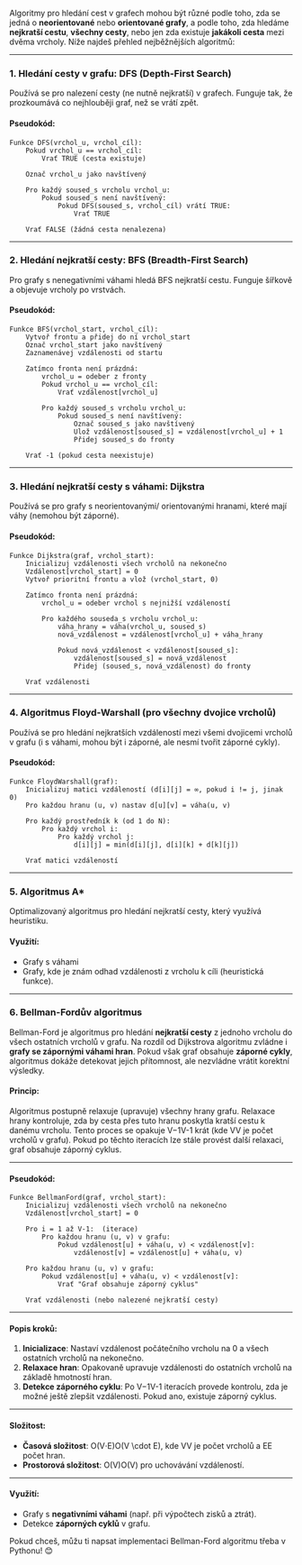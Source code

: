Algoritmy pro hledání cest v grafech mohou být různé podle toho, zda se jedná o **neorientované** nebo **orientované grafy**, a podle toho, zda hledáme **nejkratší cestu**, **všechny cesty**, nebo jen zda existuje **jakákoli cesta** mezi dvěma vrcholy. Níže najdeš přehled nejběžnějších algoritmů:

---

### **1. Hledání cesty v grafu: DFS (Depth-First Search)**

Používá se pro nalezení cesty (ne nutně nejkratší) v grafech. Funguje tak, že prozkoumává co nejhlouběji graf, než se vrátí zpět.

#### Pseudokód:

```plaintext
Funkce DFS(vrchol_u, vrchol_cíl):
    Pokud vrchol_u == vrchol_cíl:
        Vrať TRUE (cesta existuje)
    
    Označ vrchol_u jako navštívený
    
    Pro každý soused_s vrcholu vrchol_u:
        Pokud soused_s není navštívený:
            Pokud DFS(soused_s, vrchol_cíl) vrátí TRUE:
                Vrať TRUE
    
    Vrať FALSE (žádná cesta nenalezena)
```

---

### **2. Hledání nejkratší cesty: BFS (Breadth-First Search)**

Pro grafy s nenegativními váhami hledá BFS nejkratší cestu. Funguje šířkově a objevuje vrcholy po vrstvách.

#### Pseudokód:

```plaintext
Funkce BFS(vrchol_start, vrchol_cíl):
    Vytvoř frontu a přidej do ní vrchol_start
    Označ vrchol_start jako navštívený
    Zaznamenávej vzdálenosti od startu
    
    Zatímco fronta není prázdná:
        vrchol_u = odeber z fronty
        Pokud vrchol_u == vrchol_cíl:
            Vrať vzdálenost[vrchol_u]
        
        Pro každý soused_s vrcholu vrchol_u:
            Pokud soused_s není navštívený:
                Označ soused_s jako navštívený
                Ulož vzdálenost[soused_s] = vzdálenost[vrchol_u] + 1
                Přidej soused_s do fronty
    
    Vrať -1 (pokud cesta neexistuje)
```

---

### **3. Hledání nejkratší cesty s váhami: Dijkstra**

Používá se pro grafy s neorientovanými/ orientovanými hranami, které mají váhy (nemohou být záporné).

#### Pseudokód:

```plaintext
Funkce Dijkstra(graf, vrchol_start):
    Inicializuj vzdálenosti všech vrcholů na nekonečno
    Vzdálenost[vrchol_start] = 0
    Vytvoř prioritní frontu a vlož (vrchol_start, 0)
    
    Zatímco fronta není prázdná:
        vrchol_u = odeber vrchol s nejnižší vzdáleností
        
        Pro každého souseda_s vrcholu vrchol_u:
            váha_hrany = váha(vrchol_u, soused_s)
            nová_vzdálenost = vzdálenost[vrchol_u] + váha_hrany
            
            Pokud nová_vzdálenost < vzdálenost[soused_s]:
                vzdálenost[soused_s] = nová_vzdálenost
                Přidej (soused_s, nová_vzdálenost) do fronty
    
    Vrať vzdálenosti
```

---

### **4. Algoritmus Floyd-Warshall (pro všechny dvojice vrcholů)**

Používá se pro hledání nejkratších vzdáleností mezi všemi dvojicemi vrcholů v grafu (i s váhami, mohou být i záporné, ale nesmí tvořit záporné cykly).

#### Pseudokód:

```plaintext
Funkce FloydWarshall(graf):
    Inicializuj matici vzdáleností (d[i][j] = ∞, pokud i != j, jinak 0)
    Pro každou hranu (u, v) nastav d[u][v] = váha(u, v)
    
    Pro každý prostředník k (od 1 do N):
        Pro každý vrchol i:
            Pro každý vrchol j:
                d[i][j] = min(d[i][j], d[i][k] + d[k][j])
    
    Vrať matici vzdáleností
```

---

### **5. Algoritmus A***

Optimalizovaný algoritmus pro hledání nejkratší cesty, který využívá heuristiku.

#### Využití:

- Grafy s váhami
- Grafy, kde je znám odhad vzdálenosti z vrcholu k cíli (heuristická funkce).

---

### **6. Bellman-Fordův algoritmus**

Bellman-Ford je algoritmus pro hledání **nejkratší cesty** z jednoho vrcholu do všech ostatních vrcholů v grafu. Na rozdíl od Dijkstrova algoritmu zvládne i **grafy se zápornými váhami hran**. Pokud však graf obsahuje **záporné cykly**, algoritmus dokáže detekovat jejich přítomnost, ale nezvládne vrátit korektní výsledky.

#### Princip:

Algoritmus postupně relaxuje (upravuje) všechny hrany grafu. Relaxace hrany kontroluje, zda by cesta přes tuto hranu poskytla kratší cestu k danému vrcholu. Tento proces se opakuje V−1V-1 krát (kde VV je počet vrcholů v grafu). Pokud po těchto iteracích lze stále provést další relaxaci, graf obsahuje záporný cyklus.

---

#### Pseudokód:

```plaintext
Funkce BellmanFord(graf, vrchol_start):
    Inicializuj vzdálenosti všech vrcholů na nekonečno
    Vzdálenost[vrchol_start] = 0
    
    Pro i = 1 až V-1:  (iterace)
        Pro každou hranu (u, v) v grafu:
            Pokud vzdálenost[u] + váha(u, v) < vzdálenost[v]:
                vzdálenost[v] = vzdálenost[u] + váha(u, v)
    
    Pro každou hranu (u, v) v grafu:
        Pokud vzdálenost[u] + váha(u, v) < vzdálenost[v]:
            Vrať "Graf obsahuje záporný cyklus"
    
    Vrať vzdálenosti (nebo nalezené nejkratší cesty)
```

---

#### Popis kroků:

1. **Inicializace**: Nastaví vzdálenost počátečního vrcholu na 0 a všech ostatních vrcholů na nekonečno.
2. **Relaxace hran**: Opakovaně upravuje vzdálenosti do ostatních vrcholů na základě hmotností hran.
3. **Detekce záporného cyklu**: Po V−1V-1 iteracích provede kontrolu, zda je možné ještě zlepšit vzdálenosti. Pokud ano, existuje záporný cyklus.

---

#### Složitost:

- **Časová složitost**: O(V⋅E)O(V \cdot E), kde VV je počet vrcholů a EE počet hran.
- **Prostorová složitost**: O(V)O(V) pro uchovávání vzdáleností.

---

#### Využití:

- Grafy s **negativními váhami** (např. při výpočtech zisků a ztrát).
- Detekce **záporných cyklů** v grafu.

Pokud chceš, můžu ti napsat implementaci Bellman-Ford algoritmu třeba v Pythonu! 😊